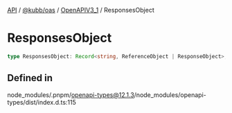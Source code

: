[API](../../../../../packages.md) / [@kubb/oas](../../../index.md) / [OpenAPIV3\_1](../index.md) / ResponsesObject

# ResponsesObject

```ts
type ResponsesObject: Record<string, ReferenceObject | ResponseObject>;
```

## Defined in

node\_modules/.pnpm/openapi-types@12.1.3/node\_modules/openapi-types/dist/index.d.ts:115
